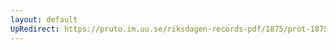 ```yaml
---
layout: default
UpRedirect: https://pruto.im.uu.se/riksdagen-records-pdf/1875/prot-1875--fk--009/prot-1875--fk--009_017.pdf
---
```

